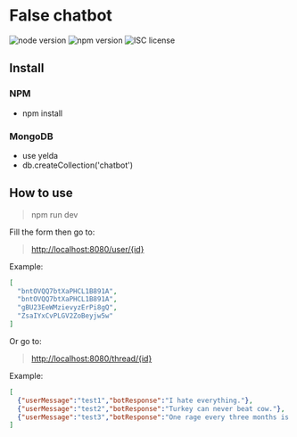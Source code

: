 # False chatbot

![node version](https://img.shields.io/badge/node-&#10878;8.0.0-green.svg)
![npm version](https://img.shields.io/badge/npm-&#10878;5.0.0-green.svg)
![ISC license](https://img.shields.io/badge/licence-ISC-blue.svg)

## Install

### NPM

* npm install

### MongoDB

* use yelda
* db.createCollection('chatbot')

## How to use

> npm run dev

Fill the form then go to:
> <http://localhost:8080/user/{id}>

Example:

```json
[
  "bntOVQQ7btXaPHCL1B891A",
  "bntOVQQ7btXaPHCL1B891A",
  "gBU23EeWMzievyzErPi8gQ",
  "ZsaIYxCvPLGV2ZoBeyjw5w"
]
```

Or go to:
> <http://localhost:8080/thread/{id}>

Example:

```json
[
  {"userMessage":"test1","botResponse":"I hate everything."},
  {"userMessage":"test2","botResponse":"Turkey can never beat cow."},
  {"userMessage":"test3","botResponse":"One rage every three months is permitted. Try not to hurt anyone who doesn't deserve it."}
]
```
